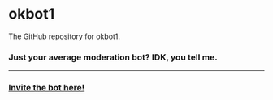 # okbot1
The GitHub repository for okbot1.
### Just your average moderation bot? IDK, you tell me.
<hr>

### [Invite the bot here!](https://discord.com/oauth2/authorize?client_id=1342779275304112200&scope=bot+applications.commands)
